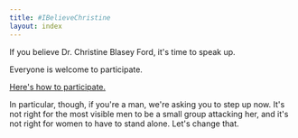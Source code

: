 ```yaml
---
title: #IBelieveChristine
layout: index
---
```


If you believe Dr. Christine Blasey Ford, it's time to speak up.

Everyone is welcome to participate.

<a class="button" href="howto.html">Here's how to participate.</a>

In particular, though, if you're a man, we're asking you to step up now.
It's not right for the most visible men to be a small group attacking her,
and it's not right for women to have to stand alone.  Let's change that.
